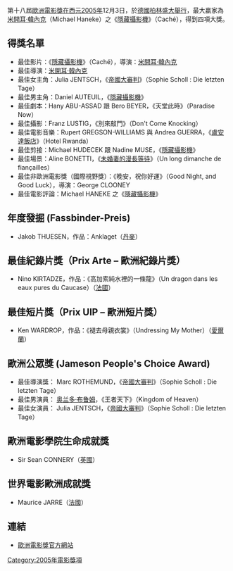 第十八屆[歐洲電影獎在西元](../Page/歐洲電影獎.md "wikilink")[2005年](../Page/2005年电影.md "wikilink")12月3日，於[德國](https://zh.wikipedia.org/wiki/德國 "wikilink")[柏林盛大舉行](../Page/柏林.md "wikilink")，最大贏家為[米開耳·韓內克](https://zh.wikipedia.org/wiki/米開耳·韓內克 "wikilink")（Michael
Haneke）之《[隱藏攝影機](https://zh.wikipedia.org/wiki/隱藏攝影機 "wikilink")》（Caché），得到四項大獎。

## 得獎名單

  - 最佳影片：《[隱藏攝影機](https://zh.wikipedia.org/wiki/隱藏攝影機 "wikilink")》（Caché），導演：[米開耳·韓內克](https://zh.wikipedia.org/wiki/米開耳·韓內克 "wikilink")
  - 最佳導演：[米開耳·韓內克](https://zh.wikipedia.org/wiki/米開耳·韓內克 "wikilink")
  - 最佳女主角：Julia
    JENTSCH，《[帝國大審判](https://zh.wikipedia.org/wiki/帝國大審判 "wikilink")》（Sophie
    Scholl : Die letzten Tage）
  - 最佳男主角：Daniel
    AUTEUIL，《[隱藏攝影機](https://zh.wikipedia.org/wiki/隱藏攝影機 "wikilink")》
  - 最佳劇本：Hany ABU-ASSAD 跟 Bero BEYER，《天堂此時》（Paradise Now）
  - 最佳攝影：Franz LUSTIG，《別來敲門》（Don't Come Knocking）
  - 最佳電影音樂：Rupert GREGSON-WILLIAMS 與 Andrea
    GUERRA，《[盧安達飯店](https://zh.wikipedia.org/wiki/盧安達飯店 "wikilink")》（Hotel
    Rwanda）
  - 最佳剪接：Michael HUDECEK 跟 Nadine
    MUSE，《[隱藏攝影機](https://zh.wikipedia.org/wiki/隱藏攝影機 "wikilink")》
  - 最佳場景：Aline
    BONETTI，《[未婚妻的漫長等待](https://zh.wikipedia.org/wiki/未婚妻的漫長等待 "wikilink")》（Un
    long dimanche de fiançailles）
  - 最佳非歐洲電影獎（國際視野獎）：《晚安，祝你好運》（Good Night, and Good Luck），導演：George
    CLOONEY
  - 最佳電影評論：Michael HANEKE
    之《[隱藏攝影機](https://zh.wikipedia.org/wiki/隱藏攝影機 "wikilink")》

## 年度發掘 (Fassbinder-Preis)

  - Jakob
    THUESEN，作品：Anklaget（[丹麥](https://zh.wikipedia.org/wiki/丹麥 "wikilink")）

## 最佳紀錄片獎（Prix Arte – 歐洲紀錄片獎）

  - Nino KIRTADZE，作品：《高加索純水裡的一條龍》（Un dragon dans les eaux pures du
    Caucase）（[法國](https://zh.wikipedia.org/wiki/法國 "wikilink")）

## 最佳短片獎（Prix UIP – 歐洲短片獎）

  - Ken WARDROP，作品：《褪去母親衣裳》（Undressing My
    Mother）（[愛爾蘭](https://zh.wikipedia.org/wiki/愛爾蘭 "wikilink")）

## 歐洲公眾獎 (Jameson People's Choice Award)

  - 最佳導演獎： Marc
    ROTHEMUND，《[帝國大審判](https://zh.wikipedia.org/wiki/帝國大審判 "wikilink")》（Sophie
    Scholl : Die letzten Tage）
  - 最佳男演員： [奥兰多·布鲁姆](../Page/奥兰多·布鲁姆.md "wikilink")，《王者天下》（Kingdom of
    Heaven）
  - 最佳女演員： Julia
    JENTSCH，《[帝國大審判](https://zh.wikipedia.org/wiki/帝國大審判 "wikilink")》（Sophie
    Scholl : Die letzten Tage）

## 歐洲電影學院生命成就獎

  - Sir Sean CONNERY（[英國](https://zh.wikipedia.org/wiki/英國 "wikilink")）

## 世界電影歐洲成就獎

  - Maurice JARRE（[法國](https://zh.wikipedia.org/wiki/法國 "wikilink")）

## 連結

  - [歐洲電影獎官方網站](http://www.europeanfilmacademy.org/htm/Awards.html)

[Category:2005年電影獎項](https://zh.wikipedia.org/wiki/Category:2005年電影獎項 "wikilink")